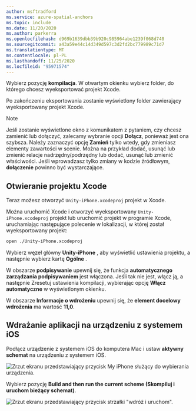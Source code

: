 ```yaml
---
author: msftradford
ms.service: azure-spatial-anchors
ms.topic: include
ms.date: 11/20/2020
ms.author: parkerra
ms.openlocfilehash: d969b1639dbb39b920c985964abe1239f068d740
ms.sourcegitcommit: a43a59e44c14d349d597c3d2fd2bc779989c71d7
ms.translationtype: MT
ms.contentlocale: pl-PL
ms.lasthandoff: 11/25/2020
ms.locfileid: "95971574"
---
```

Wybierz pozycję **kompilacja**. W otwartym okienku wybierz folder, do którego chcesz wyeksportować projekt Xcode.

   Po zakończeniu eksportowania zostanie wyświetlony folder zawierający wyeksportowany projekt Xcode.

   > [!NOTE]
   > Jeśli zostanie wyświetlone okno z komunikatem z pytaniem, czy chcesz zamienić lub dołączyć, zalecamy wybranie opcji **Dołącz**, ponieważ jest ona szybsza. Należy zaznaczyć opcję **Zamień** tylko wtedy, gdy zmieniasz elementy zawartości w scenie. Można na przykład dodać, usunąć lub zmienić relacje nadrzędny/podrzędny lub dodać, usunąć lub zmienić właściwości. Jeśli wprowadzasz tylko zmiany w kodzie źródłowym, **dołączenie** powinno być wystarczające.

## <a name="open-the-xcode-project"></a>Otwieranie projektu Xcode

Teraz możesz otworzyć `Unity-iPhone.xcodeproj` projekt w Xcode. 

Można uruchomić Xcode i otworzyć wyeksportowany `Unity-iPhone.xcodeproj` projekt lub uruchomić projekt w programie Xcode, uruchamiając następujące polecenie w lokalizacji, w której został wyeksportowany projekt:

 ```bash
open ./Unity-iPhone.xcodeproj
```

Wybierz węzeł główny **Unity-iPhone** , aby wyświetlić ustawienia projektu, a następnie wybierz kartę **Ogólne** .

W obszarze **podpisywanie** upewnij się, że funkcja **automatycznego zarządzania podpisywaniem** jest włączona. Jeśli tak nie jest, włącz ją, a następnie Zresetuj ustawienia kompilacji, wybierając opcję **Włącz automatyczne** w wyświetlonym okienku.

W obszarze **Informacje o wdrożeniu** upewnij się, że **element docelowy wdrożenia** ma wartość **11,0**.

## <a name="deploy-the-app-to-your-ios-device"></a>Wdrażanie aplikacji na urządzeniu z systemem iOS

Podłącz urządzenie z systemem iOS do komputera Mac i ustaw **aktywny schemat** na urządzeniu z systemem iOS.

   ![Zrzut ekranu przedstawiający przycisk My iPhone służący do wybierania urządzenia.](./media/spatial-anchors-unity/select-device.png)

Wybierz pozycję **Build and then run the current scheme (Skompiluj i uruchom bieżący schemat)**.

   ![Zrzut ekranu przedstawiający przycisk strzałki "wdróż i uruchom".](./media/spatial-anchors-unity/deploy-run.png)

